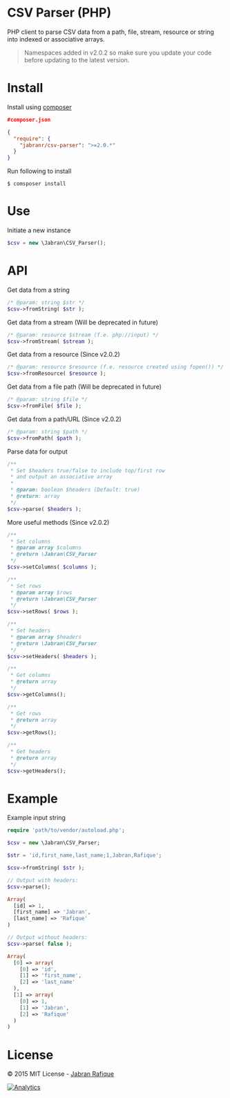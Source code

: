 # CSV Parser (PHP)
PHP client to parse CSV data from a path, file, stream, resource or string into indexed or associative arrays.

> Namespaces added in v2.0.2 so make sure you update your code before updating to the latest version.

# Install
Install using [composer](http://getcomposer.org)

```json
#composer.json

{
  "require": {
    "jabranr/csv-parser": ">=2.0.*"
  }
}
```

Run following to install
```shell
$ comsposer install
```

# Use
Initiate a new instance
```php
$csv = new \Jabran\CSV_Parser();
```

# API

Get data from a string
```php
/* @param: string $str */
$csv->fromString( $str );
```

Get data from a stream (Will be deprecated in future)
```php
/* @param: resource $stream (f.e. php://input) */
$csv->fromStream( $stream );
```

Get data from a resource (Since v2.0.2)
```php
/* @param: resource $resource (f.e. resource created using fopen()) */
$csv->fromResource( $resource );
```

Get data from a file path (Will be deprecated in future)
```php
/* @param: string $file */
$csv->fromFile( $file );
```

Get data from a path/URL (Since v2.0.2)
```php
/* @param: string $path */
$csv->fromPath( $path );
```

Parse data for output
```php
/**
 * Set $headers true/false to include top/first row
 * and output an associative array
 *
 * @param: boolean $headers (Default: true)
 * @return: array
 */
$csv->parse( $headers );
```

More useful methods (Since v2.0.2)

```php
/**
 * Set columns
 * @param array $columns
 * @return \Jabran\CSV_Parser
 */
$csv->setColumns( $columns );

/**
 * Set rows
 * @param array $rows
 * @return \Jabran\CSV_Parser
 */
$csv->setRows( $rows );

/**
 * Set headers
 * @param array $headers
 * @return \Jabran\CSV_Parser
 */
$csv->setHeaders( $headers );

/**
 * Get columns
 * @return array
 */
$csv->getColumns();

/**
 * Get rows
 * @return array
 */
$csv->getRows();

/**
 * Get headers
 * @return array
 */
$csv->getHeaders();
```

# Example

Example input string
```php
require 'path/to/vendor/autoload.php';

$csv = new \Jabran\CSV_Parser;

$str = 'id,first_name,last_name;1,Jabran,Rafique';

$csv->fromString( $str );

// Output with headers:
$csv->parse();

Array(
  [id] => 1,
  [first_name] => 'Jabran',
  [last_name] => 'Rafique'
)

// Output without headers:
$csv->parse( false );

Array(
  [0] => array(
    [0] => 'id',
    [1] => 'first_name',
    [2] => 'last_name'
  ),
  [1] => array(
    [0] => 1,
    [1] => 'Jabran',
    [2] => 'Rafique'
  )
)
```

# License
&copy; 2015 MIT License - [Jabran Rafique](http://jabran.me)

[![Analytics](https://ga-beacon.appspot.com/UA-50688851-1/csv-parser)](https://github.com/igrigorik/ga-beacon)
